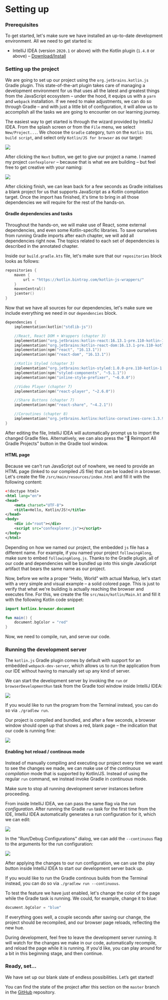 # Setting up

### Prerequisites

To get started, let's make sure we have installed an up-to-date development environment. All we need to get started is:

- IntelliJ IDEA (version `2020.1` or above) with the Kotlin plugin (`1.4.0` or above) – [Download/Install](https://www.jetbrains.com/idea/download/)


### Setting up the project

We are going to set up our project using the `org.jetbrains.kotlin.js` Gradle plugin. This state-of-the-art plugin takes care of managing a development environment for us that uses all the latest and greatest things from the JavaScript ecosystem – under the hood, it equips us with a `yarn` and `webpack` installation. If we need to make adjustments, we can do so through Gradle – and with just a little bit of configuration, it will allow us to accomplish all the tasks we are going to encounter on our learning journey.

The easiest way to get started is through the wizard provided by IntelliJ IDEA. From the splash screen or from the `File` menu, we select `New/Project...`. We choose the `Gradle` category, turn on the `Kotlin DSL build script`, and select only `Kotlin/JS for browser` as our target:

![](./assets/new_gradle_project.png)

After clicking the `Next` button, we get to give our project a name. I named my project `confexplorer` – because that is what we are building – but feel free to get creative with your naming:

![](./assets/confexplorer.png)

After clicking finish, we can lean back for a few seconds as Gradle initialises a blank project for us that supports JavaScript as a Kotlin compilation target. Once the import has finished, it's time to bring in all those dependencies we will require for the rest of the hands-on.

#### Gradle dependencies and tasks

Throughout the hands-on, we will make use of React, some external dependencies, and even some Kotlin-specific libraries. To save ourselves from running Gradle imports after each chapter, we will add all dependencies right now. The topics related to each set of dependencies is described in the annotated chapter.

Inside our `build.gradle.kts` file, let's make sure that our `repositories` block looks as follows:

```kotlin
repositories {
    maven {
        url = "https://kotlin.bintray.com/kotlin-js-wrappers/"
    }
    mavenCentral()
    jcenter()
}
```

Now that we have all sources for our dependencies, let's make sure we include everything we need in our `dependencies` block.

```kotlin
dependencies {
    implementation(kotlin("stdlib-js"))

    //React, React DOM + Wrappers (chapter 3)
    implementation("org.jetbrains:kotlin-react:16.13.1-pre.110-kotlin-1.4.0")
    implementation("org.jetbrains:kotlin-react-dom:16.13.1-pre.110-kotlin-1.4.0")
    implementation(npm("react", "16.13.1"))
    implementation(npm("react-dom", "16.13.1"))

    //Kotlin Styled (chapter 3)
    implementation("org.jetbrains:kotlin-styled:1.0.0-pre.110-kotlin-1.4.0")
    implementation(npm("styled-components", "~5.1.1"))
    implementation(npm("inline-style-prefixer", "~6.0.0"))

    //Video Player (chapter 7)
    implementation(npm("react-player", "~2.6.0"))

    //Share Buttons (chapter 7)
    implementation(npm("react-share", "~4.2.1"))

    //Coroutines (chapter 8)
    implementation("org.jetbrains.kotlinx:kotlinx-coroutines-core:1.3.9")
}
```

After editing the file, IntelliJ IDEA will automatically prompt us to import the changed Gradle files. Alternatively, we can also press the "🔁 Reimport All Gradle Projects" button in the Gradle tool window.

#### HTML page

Because we can't run JavaScript out of nowhere, we need to provide an HTML page (linked to our compiled JS file) that can be loaded in a browser. Let's create the file `/src/main/resources/index.html` and fill it with the following content:

```xml
<!doctype html>
<html lang="en">
<head>
    <meta charset="UTF-8">
    <title>Hello, Kotlin/JS!</title>
</head>
<body>
    <div id="root"></div>
    <script src="confexplorer.js"></script>
</body>
</html>
```

Depending on how we named our project, the embedded `js` file has a different name. For example, if you named your project `followingAlong`, make sure to embed `followingAlong.js`. Thanks to the Gradle plugin, all of our code and dependencies will be bundled up into this single JavaScript artifact that bears the same name as our project.

Now, before we write a proper "Hello, World" with actual Markup, let's start with a very simple and visual example – a solid colored page. This is just to verify that what we're building is actually reaching the browser and executes fine. For this, we create the file `src/main/kotlin/Main.kt` and fill it with the following Kotlin code snippet:

```kotlin
import kotlinx.browser.document

fun main() {
    document.bgColor = "red"
}
```

Now, we need to compile, run, and serve our code.

### Running the development server

The `kotlin.js` Gradle plugin comes by default with support for an embedded `webpack-dev-server`, which allows us to run the application from our IDE without having to manually set up any kind of server.

We can start the development server by invoking the `run` or `browserDevelopmentRun` task from the Gradle tool window inside IntelliJ IDEA:

![](./assets/browserDevelopmentRun.png)

If you would like to run the program from the Terminal instead, you can do so via `./gradlew run`.

Our project is compiled and bundled, and after a few seconds, a browser window should open up that shows a red, blank page – the indication that our code is running fine:

![](./assets/redPage.png)

#### Enabling hot reload / continous mode

Instead of manually compiling and executing our project every time we want to see the changes we made, we can make use of the _continuous compilation_ mode that is supported by Kotlin/JS. Instead of using the regular `run` command, we instead invoke Gradle in _continuous_ mode.

Make sure to stop all running development server instances before proceeding.

From inside IntelliJ IDEA, we can pass the same flag via the _run configuration_. After running the Gradle `run` task for the first time from the IDE, IntelliJ IDEA automatically generates a run configuration for it, which we can edit:

![](./assets/editConfigurations.png)

In the "Run/Debug Configurations" dialog, we can add the `--continuous` flag to the arguments for the run configuration:

![](./assets/continuous.png)

After applying the changes to our run configuration, we can use the play button inside IntelliJ IDEA to start our development server back up.

If you would like to run the Gradle continous builds from the Terminal instead, you can do so via `./gradlew run --continuous`.

To test the feature we have just enabled, let's change the color of the page while the Gradle task is running. We could, for example, change it to blue:

```kotlin
document.bgColor = "blue"
```

If everything goes well, a couple seconds after saving our change, the project should be recompiled, and our browser page reloads, reflecting the new hue.

During development, feel free to leave the development server running. It will watch for the changes we make in our code, automatically recompile, and reload the page while it is running. If you'd like, you can play around for a bit in this beginning stage, and then continue.

### Ready, set...

We have set up our blank slate of endless possibilities. Let’s get started!

You can find the state of the project after this section on the `master` branch in the [GitHub](https://github.com/kotlin-hands-on/web-app-react-kotlin-js-gradle/tree/master) repository.

